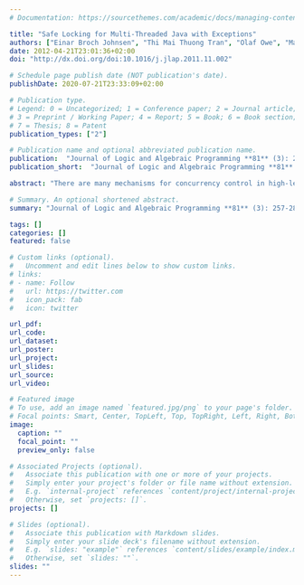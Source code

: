 ```yaml
---
# Documentation: https://sourcethemes.com/academic/docs/managing-content/

title: "Safe Locking for Multi-Threaded Java with Exceptions"
authors: ["Einar Broch Johnsen", "Thi Mai Thuong Tran", "Olaf Owe", "Martin Steffen"]
date: 2012-04-21T23:01:36+02:00
doi: "http://dx.doi.org/doi:10.1016/j.jlap.2011.11.002"

# Schedule page publish date (NOT publication's date).
publishDate: 2020-07-21T23:33:09+02:00

# Publication type.
# Legend: 0 = Uncategorized; 1 = Conference paper; 2 = Journal article;
# 3 = Preprint / Working Paper; 4 = Report; 5 = Book; 6 = Book section;
# 7 = Thesis; 8 = Patent
publication_types: ["2"]

# Publication name and optional abbreviated publication name.
publication:  "Journal of Logic and Algebraic Programming **81** (3): 257-283, 2012. © Elsevier. "
publication_short:  "Journal of Logic and Algebraic Programming **81** (3): 257-283, 2012"

abstract: "There are many mechanisms for concurrency control in high-level programming languages. In Java, the original mechanism for concurrency control, based on synchronized blocks, is lexically scoped. For more flexible control, Java 5 introduced non-lexical lock primitives on re-entrant locks.These operators may lead to run-time errors and unwanted behavior; e.g., taking a lock without releasing it, which could lead to a deadlock, or trying to release a lock without owning it. This paper develops a static type and effect system to prevent the mentioned lock errors for a formal, object-oriented calculus which supports non-lexical lock handling and exceptions. Based on an operational semantics, we prove soundness of the effect type analysis. Challenges in the design of the effect type system are dynamic creation of threads, objects, and especially of locks, aliasing of lock references, passing of lock references between threads, and reentrant locks as found in Java. Furthermore, the exception handling mechanism complicates the control-flow and thus the analysis."

# Summary. An optional shortened abstract.
summary: "Journal of Logic and Algebraic Programming **81** (3): 257-283, 2012"

tags: []
categories: []
featured: false

# Custom links (optional).
#   Uncomment and edit lines below to show custom links.
# links:
# - name: Follow
#   url: https://twitter.com
#   icon_pack: fab
#   icon: twitter

url_pdf:
url_code:
url_dataset:
url_poster:
url_project:
url_slides:
url_source:
url_video:

# Featured image
# To use, add an image named `featured.jpg/png` to your page's folder. 
# Focal points: Smart, Center, TopLeft, Top, TopRight, Left, Right, BottomLeft, Bottom, BottomRight.
image:
  caption: ""
  focal_point: ""
  preview_only: false

# Associated Projects (optional).
#   Associate this publication with one or more of your projects.
#   Simply enter your project's folder or file name without extension.
#   E.g. `internal-project` references `content/project/internal-project/index.md`.
#   Otherwise, set `projects: []`.
projects: []

# Slides (optional).
#   Associate this publication with Markdown slides.
#   Simply enter your slide deck's filename without extension.
#   E.g. `slides: "example"` references `content/slides/example/index.md`.
#   Otherwise, set `slides: ""`.
slides: ""
---
```

